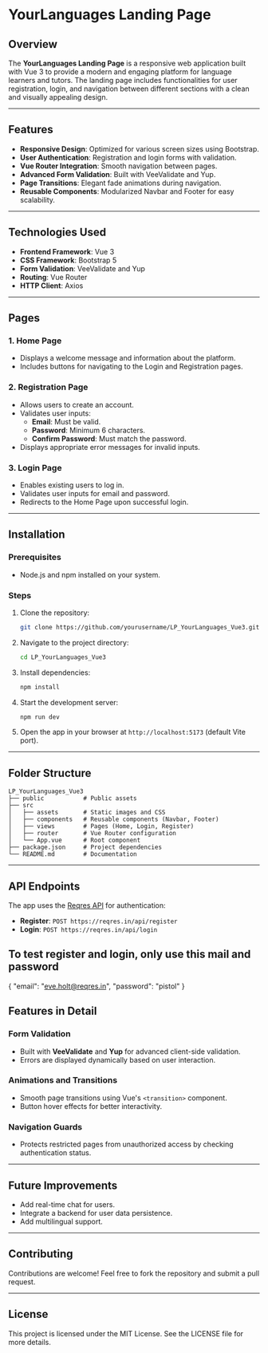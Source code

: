 # YourLanguages Landing Page

## Overview

The **YourLanguages Landing Page** is a responsive web application built with Vue 3 to provide a modern and engaging platform for language learners and tutors. The landing page includes functionalities for user registration, login, and navigation between different sections with a clean and visually appealing design.

---

## Features

- **Responsive Design**: Optimized for various screen sizes using Bootstrap.
- **User Authentication**: Registration and login forms with validation.
- **Vue Router Integration**: Smooth navigation between pages.
- **Advanced Form Validation**: Built with VeeValidate and Yup.
- **Page Transitions**: Elegant fade animations during navigation.
- **Reusable Components**: Modularized Navbar and Footer for easy scalability.

---

## Technologies Used

- **Frontend Framework**: Vue 3
- **CSS Framework**: Bootstrap 5
- **Form Validation**: VeeValidate and Yup
- **Routing**: Vue Router
- **HTTP Client**: Axios

---

## Pages

### 1. Home Page

- Displays a welcome message and information about the platform.
- Includes buttons for navigating to the Login and Registration pages.

### 2. Registration Page

- Allows users to create an account.
- Validates user inputs:
  - **Email**: Must be valid.
  - **Password**: Minimum 6 characters.
  - **Confirm Password**: Must match the password.
- Displays appropriate error messages for invalid inputs.

### 3. Login Page

- Enables existing users to log in.
- Validates user inputs for email and password.
- Redirects to the Home Page upon successful login.

---

## Installation

### Prerequisites

- Node.js and npm installed on your system.

### Steps

1. Clone the repository:

   ```bash
   git clone https://github.com/yourusername/LP_YourLanguages_Vue3.git
   ```

2. Navigate to the project directory:

   ```bash
   cd LP_YourLanguages_Vue3
   ```

3. Install dependencies:

   ```bash
   npm install
   ```

4. Start the development server:

   ```bash
   npm run dev
   ```

5. Open the app in your browser at `http://localhost:5173` (default Vite port).

---

## Folder Structure

```
LP_YourLanguages_Vue3
├── public           # Public assets
├── src
│   ├── assets       # Static images and CSS
│   ├── components   # Reusable components (Navbar, Footer)
│   ├── views        # Pages (Home, Login, Register)
│   ├── router       # Vue Router configuration
│   └── App.vue      # Root component
├── package.json     # Project dependencies
└── README.md        # Documentation
```

---

## API Endpoints

The app uses the [Reqres API](https://reqres.in/) for authentication:

- **Register**: `POST https://reqres.in/api/register`
- **Login**: `POST https://reqres.in/api/login`

## To test register and login, only use this mail and password

{
"email": "eve.holt@reqres.in",
"password": "pistol"
}

## Features in Detail

### Form Validation

- Built with **VeeValidate** and **Yup** for advanced client-side validation.
- Errors are displayed dynamically based on user interaction.

### Animations and Transitions

- Smooth page transitions using Vue's `<transition>` component.
- Button hover effects for better interactivity.

### Navigation Guards

- Protects restricted pages from unauthorized access by checking authentication status.

---

## Future Improvements

- Add real-time chat for users.
- Integrate a backend for user data persistence.
- Add multilingual support.

---

## Contributing

Contributions are welcome! Feel free to fork the repository and submit a pull request.

---

## License

This project is licensed under the MIT License. See the LICENSE file for more details.
